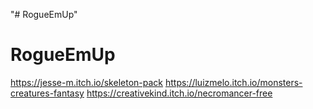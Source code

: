 "# RogueEmUp" 
# RogueEmUp

https://jesse-m.itch.io/skeleton-pack
https://luizmelo.itch.io/monsters-creatures-fantasy
https://creativekind.itch.io/necromancer-free
